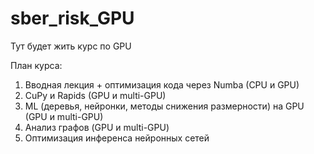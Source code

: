 # sber_risk_GPU

Тут будет жить курс по GPU

План курса:

1)	Вводная лекция + оптимизация кода через Numba (CPU и GPU)
2)	CuPy и Rapids (GPU и multi-GPU)
3)	ML (деревья, нейронки, методы снижения размерности) на GPU (GPU и multi-GPU)
4)	Анализ графов (GPU и multi-GPU)
5)	Оптимизация инференса нейронных сетей